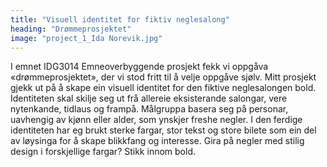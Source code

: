 ```yaml
---
title: "Visuell identitet for fiktiv neglesalong"
heading: "Drømmeprosjektet"
image: "project_1_Ida Norevik.jpg"
---
```


I emnet IDG3014 Emneoverbyggende prosjekt fekk vi oppgåva «drømmeprosjektet», der vi stod fritt til å velje oppgåve sjølv. Mitt prosjekt gjekk ut på å skape ein visuell identitet for den fiktive neglesalongen bold. Identiteten skal skilje seg ut frå allereie eksisterande salongar, vere nytenkande, tidlaus og frampå. Målgruppa basera seg på personar, uavhengig av kjønn eller alder, som ynskjer freshe negler. I den ferdige identiteten har eg brukt sterke fargar, stor tekst og store bilete som ein del av løysinga for å skape blikkfang og interesse. Gira på negler med stilig design i forskjellige fargar? Stikk innom bold.
